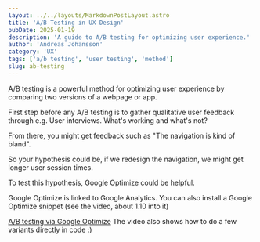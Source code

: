 ```yaml
---
layout: ../../layouts/MarkdownPostLayout.astro
title: 'A/B Testing in UX Design'
pubDate: 2025-01-19
description: 'A guide to A/B testing for optimizing user experience.'
author: 'Andreas Johansson'
category: 'UX'
tags: ['a/b testing', 'user testing', 'method']
slug: ab-testing
---
```


A/B testing is a powerful method for optimizing user experience by comparing two versions of a webpage or app.

First step before any A/B testing is to gather qualitative user feedback through e.g. User interviews. What's working and what's not?

From there, you might get feedback such as "The navigation is kind of bland".

So your hypothesis could be, if we redesign the navigation, we might get longer user session times.

To test this hypothesis, Google Optimize could be helpful.

Google Optimize is linked to Google Analytics.
You can also install a Google Optimize snippet (see the video, about 1.10 into it)

[A/B testing via Google Optimize](https://www.youtube.com/watch?v=bnLTEzWkqqo)
The video also shows how to do a few variants directly in code :)